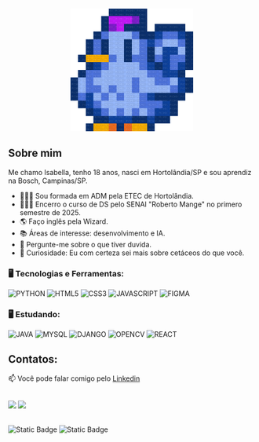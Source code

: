 <p align="center">
  <a href="https://github.com/is2bwlla">
    <img src="galinha-pintadinha.gif" height="250" width="250" alt="Unform" />
  </a>
</p>

<div dsplay="inline-block">



</div>



## Sobre mim

Me chamo Isabella, tenho 18 anos, nasci em Hortolândia/SP e sou aprendiz na Bosch, Campinas/SP.

- 👩🏻‍🎓 Sou formada em ADM pela ETEC de Hortolândia.
- 👩🏻‍💻 Encerro o curso de DS pelo SENAI "Roberto Mange" no primero semestre de 2025.
- 🌎 Faço inglês pela Wizard.
- 📚 Áreas de interesse: desenvolvimento e IA.
- 💬 Pergunte-me sobre o que tiver duvida.
- 🐋 Curiosidade: Eu com certeza sei mais sobre cetáceos do que você.


### 🖥️ Tecnologias e Ferramentas: 

<div>
<img  width="40px" src="https://cdn.jsdelivr.net/gh/devicons/devicon@latest/icons/python/python-original.svg" title = "PYTHON"/>
<img  width="40px" src="https://cdn.jsdelivr.net/gh/devicons/devicon/icons/html5/html5-original-wordmark.svg" title = "HTML5"/>
<img  width="40px" src="https://cdn.jsdelivr.net/gh/devicons/devicon/icons/css3/css3-original-wordmark.svg" title = "CSS3"/>
<img  width="40px" src="https://cdn.jsdelivr.net/gh/devicons/devicon/icons/javascript/javascript-original.svg" title = "JAVASCRIPT"/>
<img  width="40px" src="https://cdn.jsdelivr.net/gh/devicons/devicon@latest/icons/figma/figma-original.svg" title = "FIGMA"/>
</div>

### 🖥️ Estudando: 

<div>
  <img  width="40px" src="https://cdn.jsdelivr.net/gh/devicons/devicon@latest/icons/java/java-original.svg" title = "JAVA" />
  <img  width="40px" src="https://cdn.jsdelivr.net/gh/devicons/devicon@latest/icons/mysql/mysql-original.svg" title = "MYSQL"/>
  <img  width="40px" src="https://cdn.jsdelivr.net/gh/devicons/devicon@latest/icons/django/django-plain.svg" title = "DJANGO"/>
  <img  width="40px" src="https://cdn.jsdelivr.net/gh/devicons/devicon@latest/icons/opencv/opencv-original.svg" title = "OPENCV" />
  <img  width="40px" src="https://cdn.jsdelivr.net/gh/devicons/devicon@latest/icons/react/react-original.svg" title = "REACT" />         
</div>
          
## Contatos:

📫 Você pode falar comigo pelo [Linkedin](https://www.linkedin.com/in/isabella-souza-365a79293/)
</br>


<br/>

<div>
  <img height="170px" src="https://github-readme-stats.vercel.app/api/top-langs/?username=is2bwlla&layout=compact&theme=transparent">
  <img height="170px" src="https://github-readme-stats.vercel.app/api?username=is2bwlla&show_icons=true&theme=transparent">
</div>

<br/>

![Static Badge](https://img.shields.io/badge/python-b%C3%A1sico---?color=%23ffc0cb)
![Static Badge](https://img.shields.io/badge/javascript-b%C3%A1sico---?color=%23ffc0cb)
